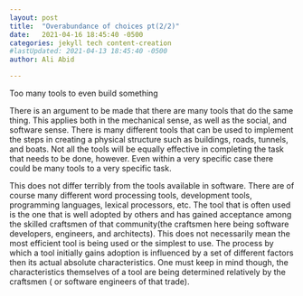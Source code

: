 ```yaml
---
layout: post
title:  "Overabundance of choices pt(2/2)"
date:   2021-04-16 18:45:40 -0500
categories: jekyll tech content-creation
#lastUpdated: 2021-04-13 18:45:40 -0500
author: Ali Abid

---
```


Too many tools to even build something
<!-- excerpt-end -->

There is an argument to be made that there are many tools that do the same thing.  This applies both in the mechanical sense, as well as the social, and software sense.  There is many different tools that can be used to implement the steps in creating a physical structure such as buildings, roads, tunnels, and boats.  Not all the tools will be equally effective in completing the task that needs to be done, however.  Even within a very specific case there could be many tools to a very specific task.

This does not differ terribly from the tools available in software.  There are of course many different word processing tools, development tools, programming languages, lexical processors, etc.  The tool that is often used is the one that is well adopted by others and has gained acceptance among the skilled craftsmen of that community(the craftsmen here being software developers, engineers, and architects).  This does not necessarily mean the most efficient tool is being used or the simplest to use.  The process by which a tool initially gains adoption is influenced by a set of different factors then its actual absolute characteristics.  One must keep in mind though, the characteristics themselves of a tool are being determined relatively by the craftsmen ( or software engineers of that trade).


